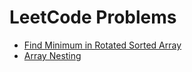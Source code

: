 # LeetCode Problems

* [Find Minimum in Rotated Sorted Array](https://github.com/allabakashb/DSA/blob/main/leetcode/Find%20Minimum%20in%20Rotated%20Sorted%20Array.md)
* [Array Nesting](https://github.com/allabakashb/DSA/blob/main/leetcode/Array%20Nesting.md)
